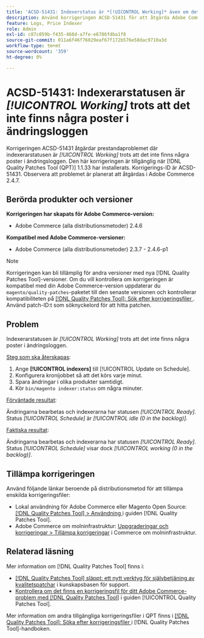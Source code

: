 ```yaml
---
title: 'ACSD-51431: Indexerstatus är *[!UICONTROL Working]* även om det inte finns några poster i ändringsloggen'
description: Använd korrigeringen ACSD-51431 för att åtgärda Adobe Commerce-problemet där indexerarstatusen är *[!UICONTROL Working]* trots att det inte finns några poster i ändringsloggen.
feature: Logs, Price Indexer
role: Admin
exl-id: c87c059b-f435-468d-a7fe-e6786fdba1f8
source-git-commit: 011a6f46f76029eaf67f172b576e58dac9710a3d
workflow-type: tm+mt
source-wordcount: '359'
ht-degree: 0%

---
```


# ACSD-51431: Indexerarstatusen är *[!UICONTROL Working]* trots att det inte finns några poster i ändringsloggen

Korrigeringen ACSD-51431 åtgärdar prestandaproblemet där indexerarstatusen är *[!UICONTROL Working]* trots att det inte finns några poster i ändringsloggen. Den här korrigeringen är tillgänglig när [!DNL Quality Patches Tool (QPT)] 1.1.33 har installerats. Korrigerings-ID är ACSD-51431. Observera att problemet är planerat att åtgärdas i Adobe Commerce 2.4.7.

## Berörda produkter och versioner

**Korrigeringen har skapats för Adobe Commerce-version:**

* Adobe Commerce (alla distributionsmetoder) 2.4.6

**Kompatibel med Adobe Commerce-versioner:**

* Adobe Commerce (alla distributionsmetoder) 2.3.7 - 2.4.6-p1

>[!NOTE]
>
>Korrigeringen kan bli tillämplig för andra versioner med nya [!DNL Quality Patches Tool]-versioner. Om du vill kontrollera om korrigeringen är kompatibel med din Adobe Commerce-version uppdaterar du `magento/quality-patches`-paketet till den senaste versionen och kontrollerar kompatibiliteten på [[!DNL Quality Patches Tool]: Sök efter korrigeringsfiler ](https://experienceleague.adobe.com/tools/commerce-quality-patches/index.html). Använd patch-ID:t som söknyckelord för att hitta patchen.

## Problem

Indexerarstatusen är *[!UICONTROL Working]* trots att det inte finns några poster i ändringsloggen.

<u>Steg som ska återskapas</u>:

1. Ange **[!UICONTROL indexers]** till [!UICONTROL Update on Schedule].
1. Konfigurera kronijobbet så att det körs varje minut.
1. Spara ändringar i olika produkter samtidigt.
1. Kör `bin/magento indexer:status` om några minuter.

<u>Förväntade resultat</u>:

Ändringarna bearbetas och indexerarna har statusen *[!UICONTROL Ready]*. Status *[!UICONTROL Schedule]* är *[!UICONTROL idle (0 in the backlog)]*.

<u>Faktiska resultat</u>:

Ändringarna bearbetas och indexerarna har statusen *[!UICONTROL Ready]*. Status *[!UICONTROL Schedule]* visar dock *[!UICONTROL working (0 in the backlog)]*.

## Tillämpa korrigeringen

Använd följande länkar beroende på distributionsmetod för att tillämpa enskilda korrigeringsfiler:

* Lokal användning för Adobe Commerce eller Magento Open Source: [[!DNL Quality Patches Tool] > Användning ](/help/tools/quality-patches-tool/usage.md) i guiden [!DNL Quality Patches Tool].
* Adobe Commerce om molninfrastruktur: [Uppgraderingar och korrigeringar > Tillämpa korrigeringar](https://experienceleague.adobe.com/docs/commerce-cloud-service/user-guide/develop/upgrade/apply-patches.html) i Commerce om molninfrastruktur.

## Relaterad läsning

Mer information om [!DNL Quality Patches Tool] finns i:

* [[!DNL Quality Patches Tool] släppt: ett nytt verktyg för självbetjäning av kvalitetspatchar](https://experienceleague.adobe.com/en/docs/commerce-operations/tools/quality-patches-tool/quality-patches-tool-to-self-serve-quality-patches) i kunskapsbasen för support.
* [Kontrollera om det finns en korrigeringsfil för ditt Adobe Commerce-problem med  [!DNL Quality Patches Tool]](/help/tools/quality-patches-tool/patches-available-in-qpt/check-patch-for-magento-issue-with-magento-quality-patches.md) i guiden [!UICONTROL Quality Patches Tool].


Mer information om andra tillgängliga korrigeringsfiler i QPT finns i [[!DNL Quality Patches Tool]: Söka efter korrigeringsfiler ](https://experienceleague.adobe.com/tools/commerce-quality-patches/index.html) i [!DNL Quality Patches Tool]-handboken.
